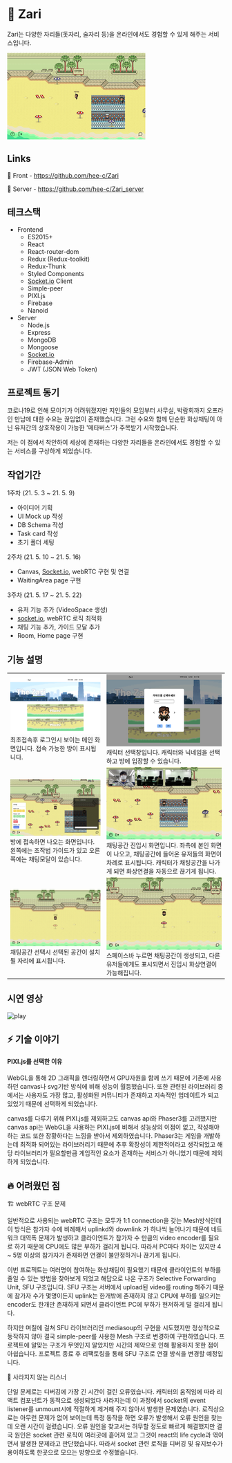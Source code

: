 # 🚀 Zari

Zari는 다양한 자리들(돗자리, 술자리 등)을 온라인에서도 경험할 수 있게 해주는 서비스입니다.

![preview](./README_assets/preview.gif)



## Links

🔗 Front - https://github.com/hee-c/Zari

🔗 Server - https://github.com/hee-c/Zari_server

## 테크스택

- Frontend
  - ES2015+
  - React
  - React-router-dom
  - Redux (Redux-toolkit)
  - Redux-Thunk
  - Styled Components
  - [Socket.io](http://Socket.io) Client
  - Simple-peer
  - PIXI.js
  - Firebase
  - Nanoid
- Server
  - Node.js
  - Express
  - MongoDB
  - Mongoose
  - [Socket.io](http://Socket.io)
  - Firebase-Admin
  - JWT (JSON Web Token)



## 프로젝트 동기

코로나19로 인해 모이기가 어려워졌지만 지인들의 모임부터 사무실, 박람회까지 오프라인 만남에 대한 수요는 끊임없이 존재했습니다. 그런 수요와 함께 단순한 화상채팅이 아닌 유저간의 상호작용이 가능한 '메타버스'가 주목받기 시작했습니다.

저는 이 점에서 착안하여 세상에 존재하는 다양한 자리들을 온라인에서도 경험할 수 있는 서비스를 구상하게 되었습니다.



## 작업기간

1주차 (21. 5. 3 ~ 21. 5. 9)

- 아이디어 기획
- UI Mock up 작성
- DB Schema 작성
- Task card 작성
- 초기 폴더 세팅

2주차 (21. 5. 10 ~ 21. 5. 16)

- Canvas, [Socket.io](http://Socket.io), webRTC 구현 및 연결
- WaitingArea page 구현

3주차 (21. 5. 17 ~ 21. 5. 22)

- 유저 기능 추가 (VideoSpace 생성)
- [socket.io](http://socket.io), webRTC 로직 최적화
- 채팅 기능 추가, 가이드 모달 추가
- Room, Home page 구현



## 기능 설명

|                                                              |                                                              |
| ------------------------------------------------------------ | ------------------------------------------------------------ |
| ![feature_1](./README_assets/feature_1.png)최초접속후 로그인시 보이는 메인 화면입니다. 접속 가능한 방이 표시됩니다. | ![feature_2](./README_assets/feature_2.png)캐릭터 선택창입니다. 캐릭터와 닉네임을 선택하고 방에 입장할 수 있습니다. |
| ![feature_3](./README_assets/feature_3.png)방에 접속하면 나오는 화면입니다. 왼쪽에는 조작법 가이드가 있고 오른쪽에는 채팅모달이 있습니다. | ![feature_4](./README_assets/feature_4.png)채팅공간 진입시 화면입니다. 좌측에 본인 화면이 나오고, 채팅공간에 들어온 유저들의 화면이 차례로 표시됩니다. 캐릭터가 채팅공간을 나가게 되면 화상연결을 자동으로 끊기게 됩니다. |
| ![feature_5](./README_assets/feature_5.png)채팅공간 선택시 선택된 공간이 설치될 자리에 표시됩니다. | ![feature_6](./README_assets/feature_6.png)스페이스바 누르면 채팅공간이 생성되고, 다른 유저들에게도 표시되면서 진입시 화상연결이 가능해집니다. |



## 시연 영상

![play](./README_assets/play.gif)



## ⚡️ 기술 이야기

#### PIXI.js를 선택한 이유

WebGL을 통해 2D 그래픽을 렌더링하면서 GPU자원을 함께 쓰기 때문에  기존에 사용하던 canvas나 svg기반 방식에 비해 성능이 월등했습니다. 또한 관련된 라이브러리 중에서는 사용자도 가장 많고, 활성화된 커뮤니티가 존재하고 지속적인 업데이트가 되고 있었기 때문에 선택하게 되었습니다.

canvas를 다루기 위해 PIXI.js를 제외하고도 canvas api와 Phaser3를 고려했지만 canvas api는 WebGL을 사용하는 PIXI.js에 비해서 성능상의 이점이 없고, 작성해야 하는 코드 또한 장황하다는 느낌을 받아서 제외하였습니다.  Phaser3는 게임을 개발하는데 최적화 되어있는 라이브러리기 때문에 추후 확장성이 제한적이라고 생각되었고 해당 라이브러리가 필요할만큼 게임적인 요소가 존재하는 서비스가 아니었기 때문에 제외하게 되었습니다.



## 🔥 어려웠던 점

🏗 webRTC 구조 문제

일반적으로 사용되는 webRTC 구조는 모두가 1:1 connection을 갖는 Mesh방식인데 이 방식은 참가자 수에 비례해서 uplinkd와 downlink 가 하나씩 늘어나기 때문에 네트워크 대역폭 문제가 발생하고 클라이언트가 참가자 수 만큼의 video encoder를 필요로 하기 때문에 CPU에도 많은 부하가 걸리게 됩니다. 따라서 PC마다 차이는 있지만 4 ~ 5명 이상의 참가자가 존재하면 연결이 불안정하거나 끊기게 됩니다.

이번 프로젝트는 여러명이 참여하는 화상채팅이 필요했기 때문에 클라이언트의 부하를 줄일 수 있는 방법을 찾아보게 되었고 해답으로 나온 구조가 Selective Forwarding Unit, SFU 구조입니다. SFU 구조는 서버에서 upload된 video를 routing 해주기 때문에 참가자 수가 몇명이든지 uplink는 한개밖에 존재하지 않고 CPU에 부하를 일으키는 encoder도 한개만 존재하게 되면서 클라이언트 PC에 부하가 현저하게 덜 걸리게 됩니다.

하지만 며칠에 걸쳐 SFU 라이브러리인 mediasoup의 구현을 시도했지만 정상적으로 동작하지 않아 결국 simple-peer를 사용한 Mesh 구조로 변경하여 구현하였습니다. 프로젝트에 알맞는 구조가 무엇인지 알았지만 시간의 제약으로 인해 활용하지 못한 점이 아쉽습니다. 프로젝트 종료 후 리팩토링을 통해 SFU 구조로 연결 방식을 변경할 예정입니다.



👀 사라지지 않는 리스너

단일 문제로는 디버깅에 가장 긴 시간이 걸린 오류였습니다. 캐릭터의 움직임에 따라 리액트 컴포넌트가 동적으로 생성되었다 사라지는데 이 과정에서 socket의 event listener를 unmount시에 적절하게 제거해 주지 않아서 발생한 문제였습니다. 로직상으로는 아무런 문제가 없어 보이는데 특정 동작을 하면 오류가 발생해서 오류 원인을 찾는데 오랜 시간이 걸렸습니다. 오류 원인을 찾고서는 허무할 정도로 빠르게 해결했지만 결국 원인은 socket 관련 로직이 여러곳에 흩어져 있고 그것이 react의 life cycle과 엮이면서 발생한 문제라고 판단했습니다. 따라서 socket 관련 로직을 디버깅 및 유지보수가 용이하도록 한곳으로 모으는 방향으로 수정했습니다.
